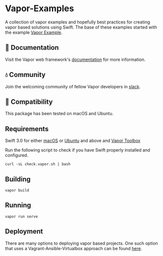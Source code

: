 # Vapor-Examples

A collection of vapor examples and hopefully best practices for creating vapor
based solutions using Swift. The base of these examples started with the
example [Vapor Example](https://github.com/vapor/example).

## 📖 Documentation

Visit the Vapor web framework's [documentation](http://docs.vapor.codes) for
more information.

## 💧 Community

Join the welcoming community of fellow Vapor developers in [slack](http://vapor.team).

## 🔧 Compatibility

This package has been tested on macOS and Ubuntu.

## Requirements

Swift 3.0 for either [macOS](https://vapor.github.io/documentation/getting-started/install-swift-3-macos.html) or [Ubuntu](https://vapor.github.io/documentation/getting-started/install-swift-3-ubuntu.html) and above and [Vapor Toolbox](https://vapor.github.io/documentation/getting-started/install-toolbox.html)

Run the following script to check if you have Swift properly installed and configured.

```
curl -sL check.vapor.sh | bash
```

## Building

```
vapor build
```

## Running

```
vapor run serve
```

## Deployment

There are many options to deploying vapor based projects. One such option that
uses a Vagrant-Ansible-Virtualbox approach can be found [here](https://github.com/spotted-dog-photo/vapor-vagrant.git).
